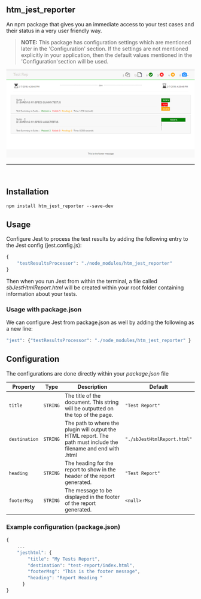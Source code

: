 ## htm_jest_reporter
An npm package that gives you an immediate access to your test cases and their status in a very user friendly way. <br/>
> **NOTE:** This package has configuration settings which are mentioned later in the 'Configuration' section. If the settings are not mentioned explicitly in your application, then the default values mentioned in the 'Configuration'section will be used. 


![Image of report](rep.jpg) 
<hr/><br/>

## Installation
```shell
npm install htm_jest_reporter --save-dev
```

## Usage
Configure Jest to process the test results by adding the following entry to the Jest config (jest.config.js):
```javascript
{
	"testResultsProcessor": "./node_modules/htm_jest_reporter"
}
```
Then when you run Jest from within the terminal, a file called *sbJestHtmlReport.html* will be created within your root folder containing information about your tests.

### Usage with package.json
We can configure Jest from package.json as well by adding the following as a new line:
```javascript
"jest": {"testResultsProcessor": "./node_modules/htm_jest_reporter" }
```

## Configuration
The configurations are done directly within your *package.json* file

| Property | Type | Description | Default
|--|--|--|--|
| `title` | `STRING` | The title of the document. This string will be outputted on the top of the page. | `"Test Report"`
| `destination` | `STRING` | The path to where the plugin will output the HTML report. The path must include the filename and end with .html | `"./sbJestHtmlReport.html"`
| `heading` | `STRING` | The heading for the report to show in the header of the report generated. | `"Test Report"`
| `footerMsg` | `STRING` | The message to be displayed in the footer of the report generated. | `<null>`

### Example configuration (package.json)
```javascript
{
	...
	"jesthtml": {
    	"title": "My Tests Report",
    	"destination": "test-report/index.html",
    	"footerMsg": "This is the footer message",
    	"heading": "Report Heading "
      }
}
```

